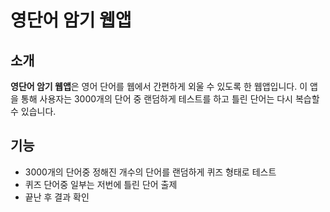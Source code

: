 # 영단어 암기 웹앱

## 소개
**영단어 암기 웹앱**은 영어 단어를 웹에서 간편하게 외울 수 있도록 한 웹앱입니다. 이 앱을 통해 사용자는 3000개의 단어 중 랜덤하게 테스트를 하고 틀린 단어는 다시 복습할 수 있습니다.

## 기능

- 3000개의 단어중 정해진 개수의 단어를 랜덤하게 퀴즈 형태로 테스트
- 퀴즈 단어중 일부는 저번에 틀린 단어 출제
- 끝난 후 결과 확인

